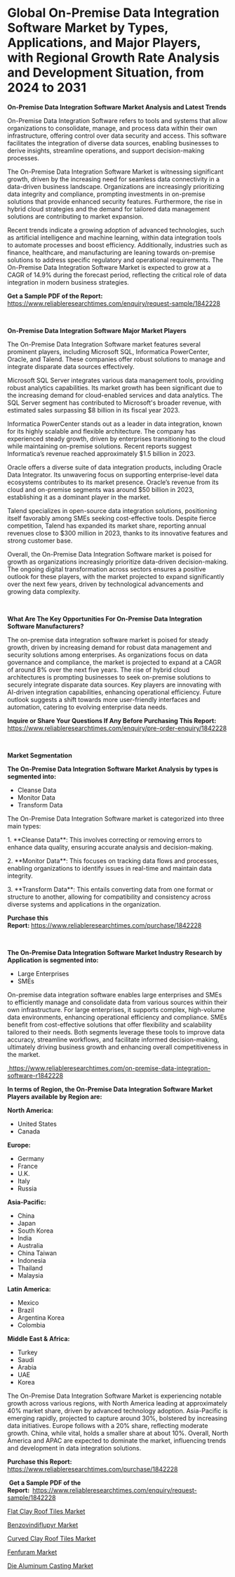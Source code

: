 <p><h1>Global On-Premise Data Integration Software Market by Types, Applications, and Major Players, with Regional Growth Rate Analysis and Development Situation, from 2024 to 2031</h1></p><p><strong>On-Premise Data Integration Software Market Analysis and Latest Trends</strong></p>
<p><p>On-Premise Data Integration Software refers to tools and systems that allow organizations to consolidate, manage, and process data within their own infrastructure, offering control over data security and access. This software facilitates the integration of diverse data sources, enabling businesses to derive insights, streamline operations, and support decision-making processes.</p><p>The On-Premise Data Integration Software Market is witnessing significant growth, driven by the increasing need for seamless data connectivity in a data-driven business landscape. Organizations are increasingly prioritizing data integrity and compliance, prompting investments in on-premise solutions that provide enhanced security features. Furthermore, the rise in hybrid cloud strategies and the demand for tailored data management solutions are contributing to market expansion.</p><p>Recent trends indicate a growing adoption of advanced technologies, such as artificial intelligence and machine learning, within data integration tools to automate processes and boost efficiency. Additionally, industries such as finance, healthcare, and manufacturing are leaning towards on-premise solutions to address specific regulatory and operational requirements. The On-Premise Data Integration Software Market is expected to grow at a CAGR of 14.9% during the forecast period, reflecting the critical role of data integration in modern business strategies.</p></p>
<p><strong>Get a Sample PDF of the Report:&nbsp;</strong> <a href="https://www.reliableresearchtimes.com/enquiry/request-sample/1842228?utm_campaign=1630&utm_medium=2&utm_source=Github&utm_content=ia&utm_term=16102024&utm_id=on-premise-data-integration-software">https://www.reliableresearchtimes.com/enquiry/request-sample/1842228</a></p>
<p>&nbsp;</p>
<p><strong>On-Premise Data Integration Software Major Market Players</strong></p>
<p><p>The On-Premise Data Integration Software market features several prominent players, including Microsoft SQL, Informatica PowerCenter, Oracle, and Talend. These companies offer robust solutions to manage and integrate disparate data sources effectively.</p><p>Microsoft SQL Server integrates various data management tools, providing robust analytics capabilities. Its market growth has been significant due to the increasing demand for cloud-enabled services and data analytics. The SQL Server segment has contributed to Microsoft's broader revenue, with estimated sales surpassing $8 billion in its fiscal year 2023.</p><p>Informatica PowerCenter stands out as a leader in data integration, known for its highly scalable and flexible architecture. The company has experienced steady growth, driven by enterprises transitioning to the cloud while maintaining on-premise solutions. Recent reports suggest Informatica’s revenue reached approximately $1.5 billion in 2023.</p><p>Oracle offers a diverse suite of data integration products, including Oracle Data Integrator. Its unwavering focus on supporting enterprise-level data ecosystems contributes to its market presence. Oracle’s revenue from its cloud and on-premise segments was around $50 billion in 2023, establishing it as a dominant player in the market.</p><p>Talend specializes in open-source data integration solutions, positioning itself favorably among SMEs seeking cost-effective tools. Despite fierce competition, Talend has expanded its market share, reporting annual revenues close to $300 million in 2023, thanks to its innovative features and strong customer base.</p><p>Overall, the On-Premise Data Integration Software market is poised for growth as organizations increasingly prioritize data-driven decision-making. The ongoing digital transformation across sectors ensures a positive outlook for these players, with the market projected to expand significantly over the next few years, driven by technological advancements and growing data complexity.</p></p>
<p>&nbsp;</p>
<p><strong>What Are The Key Opportunities For On-Premise Data Integration Software Manufacturers?</strong></p>
<p><p>The on-premise data integration software market is poised for steady growth, driven by increasing demand for robust data management and security solutions among enterprises. As organizations focus on data governance and compliance, the market is projected to expand at a CAGR of around 8% over the next five years. The rise of hybrid cloud architectures is prompting businesses to seek on-premise solutions to securely integrate disparate data sources. Key players are innovating with AI-driven integration capabilities, enhancing operational efficiency. Future outlook suggests a shift towards more user-friendly interfaces and automation, catering to evolving enterprise data needs.</p></p>
<p><strong>Inquire or Share Your Questions If Any Before Purchasing This Report:</strong> <a href="https://www.reliableresearchtimes.com/enquiry/pre-order-enquiry/1842228?utm_campaign=1630&utm_medium=2&utm_source=Github&utm_content=ia&utm_term=16102024&utm_id=on-premise-data-integration-software">https://www.reliableresearchtimes.com/enquiry/pre-order-enquiry/1842228</a></p>
<p>&nbsp;</p>
<p><strong>Market Segmentation</strong></p>
<p><strong>The On-Premise Data Integration Software Market Analysis by types is segmented into:</strong></p>
<p><ul><li>Cleanse Data</li><li>Monitor Data</li><li>Transform Data</li></ul></p>
<p><p>The On-Premise Data Integration Software market is categorized into three main types: </p><p>1. **Cleanse Data**: This involves correcting or removing errors to enhance data quality, ensuring accurate analysis and decision-making.</p><p>  </p><p>2. **Monitor Data**: This focuses on tracking data flows and processes, enabling organizations to identify issues in real-time and maintain data integrity.</p><p>3. **Transform Data**: This entails converting data from one format or structure to another, allowing for compatibility and consistency across diverse systems and applications in the organization.</p></p>
<p><strong>Purchase this Report:&nbsp;</strong><a href="https://www.reliableresearchtimes.com/purchase/1842228?utm_campaign=1630&utm_medium=2&utm_source=Github&utm_content=ia&utm_term=16102024&utm_id=on-premise-data-integration-software">https://www.reliableresearchtimes.com/purchase/1842228</a></p>
<p>&nbsp;</p>
<p><strong>The On-Premise Data Integration Software Market Industry Research by Application is segmented into:</strong></p>
<p><ul><li>Large Enterprises</li><li>SMEs</li></ul></p>
<p><p>On-premise data integration software enables large enterprises and SMEs to efficiently manage and consolidate data from various sources within their own infrastructure. For large enterprises, it supports complex, high-volume data environments, enhancing operational efficiency and compliance. SMEs benefit from cost-effective solutions that offer flexibility and scalability tailored to their needs. Both segments leverage these tools to improve data accuracy, streamline workflows, and facilitate informed decision-making, ultimately driving business growth and enhancing overall competitiveness in the market.</p></p>
<p><a href="https://www.reliableresearchtimes.com/on-premise-data-integration-software-r1842228?utm_campaign=1630&utm_medium=2&utm_source=Github&utm_content=ia&utm_term=16102024&utm_id=on-premise-data-integration-software">&nbsp;https://www.reliableresearchtimes.com/on-premise-data-integration-software-r1842228</a></p>
<p><strong>In terms of Region, the On-Premise Data Integration Software Market Players available by Region are:</strong></p>
<p>
    <p> <strong> North America: </strong>
        <ul>
            <li>United States</li>
            <li>Canada</li>
        </ul>
        </p> 
    <p> <strong> Europe: </strong>
        <ul>
            <li>Germany</li>
            <li>France</li>
            <li>U.K.</li>
            <li>Italy</li>
            <li>Russia</li>
        </ul>
        </p> 
    <p> <strong> Asia-Pacific: </strong>
        <ul>
            <li>China</li>
            <li>Japan</li>
            <li>South Korea</li>
            <li>India</li>
            <li>Australia</li>
            <li>China Taiwan</li>
            <li>Indonesia</li>
            <li>Thailand</li>
            <li>Malaysia</li>
        </ul>
        </p> 
    <p> <strong> Latin America: </strong>
        <ul>
            <li>Mexico</li>
            <li>Brazil</li>
            <li>Argentina Korea</li>
            <li>Colombia</li>
        </ul>
        </p> 
    <p> <strong> Middle East & Africa: </strong>
        <ul>
            <li>Turkey</li>
            <li>Saudi</li>
            <li>Arabia</li>
            <li>UAE</li>
            <li>Korea</li>
        </ul>
    </p>
    </p>
<p><p>The On-Premise Data Integration Software Market is experiencing notable growth across various regions, with North America leading at approximately 40% market share, driven by advanced technology adoption. Asia-Pacific is emerging rapidly, projected to capture around 30%, bolstered by increasing data initiatives. Europe follows with a 20% share, reflecting moderate growth. China, while vital, holds a smaller share at about 10%. Overall, North America and APAC are expected to dominate the market, influencing trends and development in data integration solutions.</p></p>
<p><strong>Purchase this Report: </strong><a href="https://www.reliableresearchtimes.com/purchase/1842228?utm_campaign=1630&utm_medium=2&utm_source=Github&utm_content=ia&utm_term=16102024&utm_id=on-premise-data-integration-software">https://www.reliableresearchtimes.com/purchase/1842228</a></p>
<p>&nbsp;<strong>Get a Sample PDF of the Report:&nbsp;&nbsp;</strong><a href="https://www.reliableresearchtimes.com/enquiry/request-sample/1842228?utm_campaign=1630&utm_medium=2&utm_source=Github&utm_content=ia&utm_term=16102024&utm_id=on-premise-data-integration-software">https://www.reliableresearchtimes.com/enquiry/request-sample/1842228</a></p>
<p><strong></strong></p>
<p><p><a href="https://www.linkedin.com/pulse/flat-clay-roof-tiles-market-indicators-size-regional-breakdown-ytu5f?utm_campaign=1630&utm_medium=2&utm_source=Github&utm_content=ia&utm_term=16102024&utm_id=on-premise-data-integration-software">Flat Clay Roof Tiles Market</a></p><p><a href="https://www.linkedin.com/pulse/benzovindiflupyr-market-overview-global-trends-future-prospects-4qyjf?utm_campaign=1630&utm_medium=2&utm_source=Github&utm_content=ia&utm_term=16102024&utm_id=on-premise-data-integration-software">Benzovindiflupyr Market</a></p><p><a href="https://www.linkedin.com/pulse/exploring-curved-clay-roof-tiles-market-dynamics-revenue-analysis-1ghvf?utm_campaign=1630&utm_medium=2&utm_source=Github&utm_content=ia&utm_term=16102024&utm_id=on-premise-data-integration-software">Curved Clay Roof Tiles Market</a></p><p><a href="https://www.linkedin.com/pulse/global-fenfuram-market-pulse-trends-growth-analysis-2024-t0ixf?utm_campaign=1630&utm_medium=2&utm_source=Github&utm_content=ia&utm_term=16102024&utm_id=on-premise-data-integration-software">Fenfuram Market</a></p><p><a href="https://www.linkedin.com/pulse/insights-die-aluminum-casting-market-size-which-expanding-nsnmf?utm_campaign=1630&utm_medium=2&utm_source=Github&utm_content=ia&utm_term=16102024&utm_id=on-premise-data-integration-software">Die Aluminum Casting Market</a></p></p>